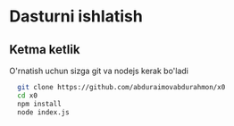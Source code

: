 
# Dasturni ishlatish


## Ketma ketlik

O'rnatish uchun sizga git va nodejs kerak bo'ladi

```bash
  git clone https://github.com/abduraimovabdurahmon/x0
  cd x0
  npm install
  node index.js
```
    